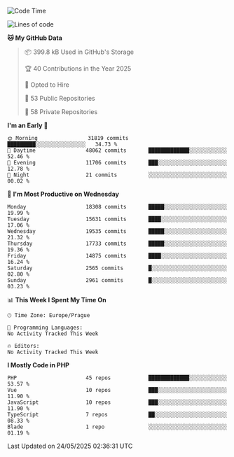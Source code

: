 <!--START_SECTION:waka-->
![Code Time](http://img.shields.io/badge/Code%20Time-1%2C584%20hrs%203%20mins-blue)

![Lines of code](https://img.shields.io/badge/From%20Hello%20World%20I%27ve%20Written-27.0%20million%20lines%20of%20code-blue)

**🐱 My GitHub Data** 

> 📦 399.8 kB Used in GitHub's Storage 
 > 
> 🏆 40 Contributions in the Year 2025
 > 
> 💼 Opted to Hire
 > 
> 📜 53 Public Repositories 
 > 
> 🔑 58 Private Repositories 
 > 
**I'm an Early 🐤** 

```text
🌞 Morning                31819 commits       █████████░░░░░░░░░░░░░░░░   34.73 % 
🌆 Daytime                48062 commits       █████████████░░░░░░░░░░░░   52.46 % 
🌃 Evening                11706 commits       ███░░░░░░░░░░░░░░░░░░░░░░   12.78 % 
🌙 Night                  21 commits          ░░░░░░░░░░░░░░░░░░░░░░░░░   00.02 % 
```
📅 **I'm Most Productive on Wednesday** 

```text
Monday                   18308 commits       █████░░░░░░░░░░░░░░░░░░░░   19.99 % 
Tuesday                  15631 commits       ████░░░░░░░░░░░░░░░░░░░░░   17.06 % 
Wednesday                19535 commits       █████░░░░░░░░░░░░░░░░░░░░   21.32 % 
Thursday                 17733 commits       █████░░░░░░░░░░░░░░░░░░░░   19.36 % 
Friday                   14875 commits       ████░░░░░░░░░░░░░░░░░░░░░   16.24 % 
Saturday                 2565 commits        █░░░░░░░░░░░░░░░░░░░░░░░░   02.80 % 
Sunday                   2961 commits        █░░░░░░░░░░░░░░░░░░░░░░░░   03.23 % 
```


📊 **This Week I Spent My Time On** 

```text
🕑︎ Time Zone: Europe/Prague

💬 Programming Languages: 
No Activity Tracked This Week

🔥 Editors: 
No Activity Tracked This Week
```

**I Mostly Code in PHP** 

```text
PHP                      45 repos            █████████████░░░░░░░░░░░░   53.57 % 
Vue                      10 repos            ███░░░░░░░░░░░░░░░░░░░░░░   11.90 % 
JavaScript               10 repos            ███░░░░░░░░░░░░░░░░░░░░░░   11.90 % 
TypeScript               7 repos             ██░░░░░░░░░░░░░░░░░░░░░░░   08.33 % 
Blade                    1 repo              ░░░░░░░░░░░░░░░░░░░░░░░░░   01.19 % 
```




 Last Updated on 24/05/2025 02:36:31 UTC
<!--END_SECTION:waka-->
<!--
**AlexKratky/AlexKratky** is a ✨ _special_ ✨ repository because its `README.md` (this file) appears on your GitHub profile.

Here are some ideas to get you started:

- 🔭 I’m currently working on ...
- 🌱 I’m currently learning ...
- 👯 I’m looking to collaborate on ...
- 🤔 I’m looking for help with ...
- 💬 Ask me about ...
- 📫 How to reach me: ...
- 😄 Pronouns: ...
- ⚡ Fun fact: ...
-->
